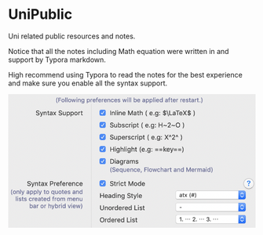 # UniPublic
Uni related public resources and notes.

Notice that all the notes including Math equation were written in and support by Typora markdown.

High recommend using Typora to read the notes for the best experience and make sure you enable all the syntax support.

![image-20190409142940855](assets/image-20190409142940855.png)

